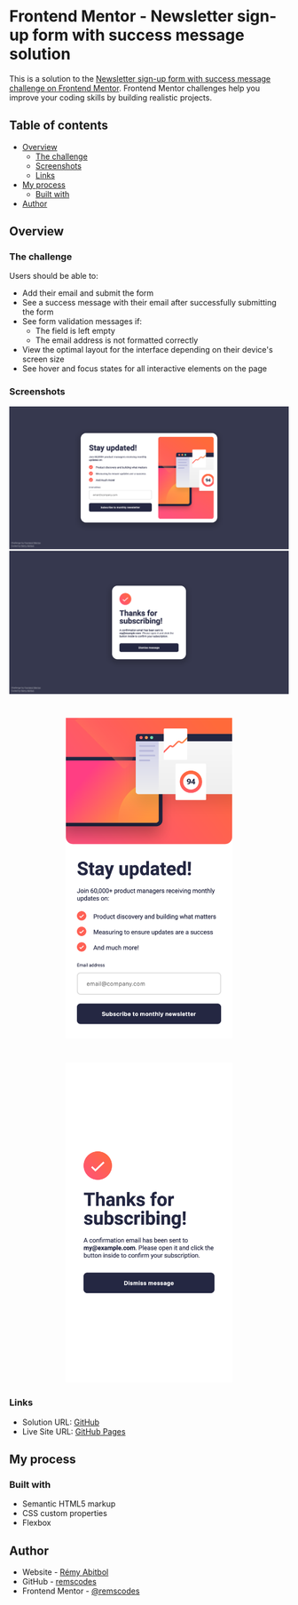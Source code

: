 # Frontend Mentor - Newsletter sign-up form with success message solution

This is a solution to the [Newsletter sign-up form with success message challenge on Frontend Mentor](https://www.frontendmentor.io/challenges/newsletter-signup-form-with-success-message-3FC1AZbNrv). Frontend Mentor challenges help you improve your coding skills by building realistic projects. 

## Table of contents

- [Overview](#overview)
  - [The challenge](#the-challenge)
  - [Screenshots](#screenshots)
  - [Links](#links)
- [My process](#my-process)
  - [Built with](#built-with)
- [Author](#author)

## Overview

### The challenge

Users should be able to:

- Add their email and submit the form
- See a success message with their email after successfully submitting the form
- See form validation messages if:
  - The field is left empty
  - The email address is not formatted correctly
- View the optimal layout for the interface depending on their device's screen size
- See hover and focus states for all interactive elements on the page

### Screenshots

<div style="display: flex; flex-direction: column; align-items: center; gap: 40px;">
<div align="center">

<img src="./screenshots/desktop-screenshot_2023-11-10.png" alt="">
<img src="./screenshots/desktop-screenshot-success_2023-11-10.png" alt="">

</div>
<div align="center">

<img src="./screenshots/mobile-screenshot_2023-11-10.png" alt="" width="300">

</div>
<div align="center">

<img src="./screenshots/mobile-screenshot-success_2023-11-10.png" alt="" width="300">

</div>
</div>

### Links

- Solution URL: [GitHub](https://github.com/remscodes/frontend-mentor-challenges/tree/main/junior/newsletter-sign-up-form-with-success-message)
- Live Site URL: [GitHub Pages](https://remscodes.github.io/frontend-mentor-challenges/junior/newsletter-sign-up-form-with-success-message)

## My process

### Built with

- Semantic HTML5 markup
- CSS custom properties
- Flexbox

## Author

- Website - [Rémy Abitbol](https://portfolio.rems.dev)
- GitHub - [remscodes](https://github.com/remscodes)
- Frontend Mentor - [@remscodes](https://www.frontendmentor.io/profile/remscodes)
